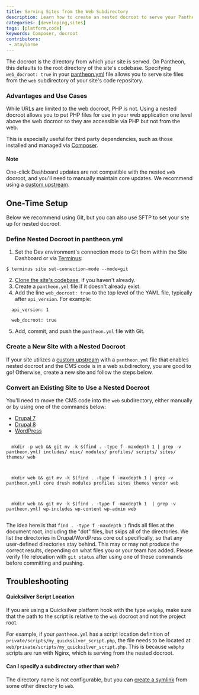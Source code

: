 ```yaml
---
title: Serving Sites from the Web Subdirectory
description: Learn how to create an nested docroot to serve your Pantheon site from.
categories: [developing,sites]
tags: [platform,code]
keywords: Composer, docroot
contributors:
 - ataylorme
---
```


The docroot is the directory from which your site is served. On Pantheon, this defaults to the root directory of the site's codebase. Specifying `web_docroot: true` in your [pantheon.yml](/docs/pantheon-yml) file allows you to serve site files from the `web` subdirectory of your site's code repository.

### Advantages and Use Cases
While URLs are limited to the web docroot, PHP is not. Using a nested docroot allows you to put PHP files for use in your web application one level above the web docroot so they are accessible via PHP but not from the web.

This is especially useful for third party dependencies, such as those installed and managed via [Composer](https://getcomposer.org/).

<div class="alert alert-info" role="alert">
<h4>Note</h4>
One-click Dashboard updates are not compatible with the nested <code>web</code> docroot, and you'll need to manually maintain core updates. We recommend using a <a href="docs/custom-upstream">custom upstream</a>.
</div>

## One-Time Setup

Below we recommend using Git, but you can also use SFTP to set your site up for nested docroot.

### Define Nested Docroot in pantheon.yml
1. Set the Dev environment's connection mode to Git from within the Site Dashboard or via [Terminus](/docs/terminus):

 ```
 $ terminus site set-connection-mode --mode=git
 ```

2. [Clone the site's codebase](/docs/git/#clone-your-site-codebase), if you haven't already.
3. Create a `pantheon.yml` file if it doesn't already exist.
4. Add the line `web_docroot: true` to the top level of the YAML file, typically after `api_version`. For example:
  ```
    api_version: 1

    web_docroot: true
  ```

5. Add, commit, and push the `pantheon.yml` file with Git.

### Create a New Site with a Nested Docroot
If your site utilizes a [custom upstream](/docs/custom-upstream/) with a `pantheon.yml` file that enables nested docroot and the CMS code is in a web subdirectory, you are good to go! Otherwise, create a new site and follow the steps below.

### Convert an Existing Site to Use a Nested Docroot


You'll need to move the CMS code into the `web` subdirectory, either manually or by using one of the commands below:

<!-- Nav tabs -->
<ul class="nav nav-tabs" role="tablist">
  <li role="presentation" class="active"><a href="#d7" aria-controls="d7" role="tab" data-toggle="tab">Drupal 7</a></li>
  <li role="presentation"><a href="#d8" aria-controls="d8" role="tab" data-toggle="tab">Drupal 8</a></li>
  <li role="presentation"><a href="#wp" aria-controls="wp" role="tab" data-toggle="tab">WordPress</a></li>
</ul>

<!-- Tab panes -->
<div class="tab-content">
  <div role="tabpanel" class="tab-pane" id="d7">
  <pre><code class="bash hljs">
  mkdir -p web && git mv -k $(find . -type f -maxdepth 1 | grep -v pantheon.yml) includes/ misc/ modules/ profiles/ scripts/ sites/ themes/ web
  </code></pre>
  </div>
  <div role="tabpanel" class="tab-pane active" id="d8">
  <pre><code class="bash hljs">
  mkdir web && git mv -k $(find . -type f -maxdepth 1 | grep -v pantheon.yml) core drush modules profiles sites themes vendor web
  </code></pre>
  </div>
  <div role="tabpanel" class="tab-pane" id="wp">
  <pre><code class="bash hljs">
  mkdir web && git mv -k $(find . -type f -maxdepth 1  | grep -v pantheon.yml) wp-includes wp-content wp-admin web
  </code></pre>
  </div>
</div>

The idea here is that `find . -type f -maxdepth 1` finds all files at the document root, including the "dot" files, but skips all of the directories. We list the directories in Drupal/WordPress core out specifically, so that any user-defined directories stay behind. This may or may not produce the correct results, depending on what files you or your team has added. Please verify file relocation with `git status` after using one of these commands before committing and pushing.


## Troubleshooting

#### Quicksilver Script Location
If you are using a Quicksilver platform hook with the type `webphp`, make sure that the path to the script is relative to the `web` docroot and not the project root.

For example, if your `pantheon.yml` has a script location definition of `private/scripts/my_quicksilver_script.php`, the file needs to be located at `web/private/scripts/my_quicksilver_script.php`. This is because `webphp` scripts are run with Nginx, which is serving from the nested docroot.

#### Can I specify a subdirectory other than web?

The directory name is not configurable, but you can [create a symlink](/docs/assuming-write-access/#create-a-symbolic-link) from some other directory to `web`.
